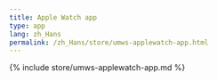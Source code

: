 ```yaml
---
title: Apple Watch app
type: app
lang: zh_Hans
permalink: /zh_Hans/store/umws-applewatch-app.html
---
```


{% include store/umws-applewatch-app.md %}
